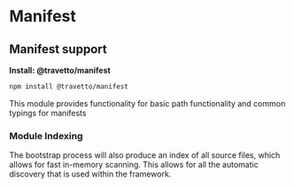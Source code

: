 <!-- This file was generated by @travetto/doc and should not be modified directly -->
<!-- Please modify https://github.com/travetto/travetto/tree/main/module/manifest/README.ts and execute "npx trv doc" to rebuild -->
# Manifest
## Manifest support

**Install: @travetto/manifest**
```bash
npm install @travetto/manifest
```

This module provides functionality for basic path functionality and common typings for manifests

### Module Indexing
The bootstrap process will also produce an index of all source files, which allows for fast in-memory scanning.  This allows for all the automatic discovery that is used within the framework.
